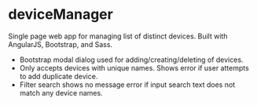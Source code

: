 # deviceManager
Single page web app for managing list of distinct devices. Built with AngularJS, Bootstrap, and Sass.
- Bootstrap modal dialog used for adding/creating/deleting of devices.
- Only accepts devices with unique names. Shows error if user attempts to add duplicate device.
- Filter search shows no message error if input search text does not match any device names.
